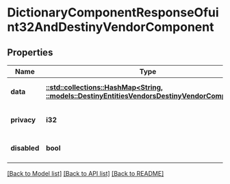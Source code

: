 # DictionaryComponentResponseOfuint32AndDestinyVendorComponent

## Properties
Name | Type | Description | Notes
------------ | ------------- | ------------- | -------------
**data** | [**::std::collections::HashMap<String, ::models::DestinyEntitiesVendorsDestinyVendorComponent>**](Destiny.Entities.Vendors.DestinyVendorComponent.md) |  | [optional] [default to null]
**privacy** | **i32** |  | [optional] [default to null]
**disabled** | **bool** | If true, this component is disabled. | [optional] [default to null]

[[Back to Model list]](../README.md#documentation-for-models) [[Back to API list]](../README.md#documentation-for-api-endpoints) [[Back to README]](../README.md)


